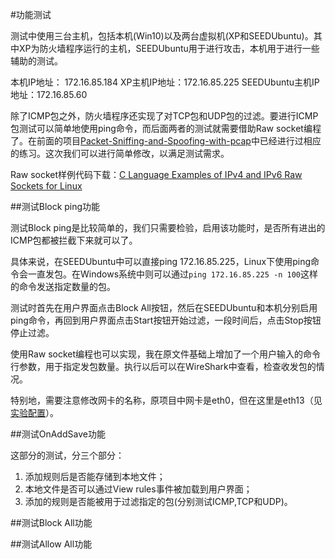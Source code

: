 #功能测试

测试中使用三台主机，包括本机(Win10)以及两台虚拟机(XP和SEEDUbuntu)。其中XP为防火墙程序运行的主机，SEEDUbuntu用于进行攻击，本机用于进行一些辅助的测试。

本机IP地址：  172.16.85.184
XP主机IP地址：172.16.85.225
SEEDUbuntu主机IP地址：172.16.85.60

除了ICMP包之外，防火墙程序还实现了对TCP包和UDP包的过滤。要进行ICMP包测试可以简单地使用ping命令，而后面两者的测试就需要借助Raw socket编程了。在前面的项目[Packet-Sniffing-and-Spoofing-with-pcap](https://github.com/familyld/Packet-Sniffing-and-Spoofing-with-pcap)中已经进行过相应的练习。这次我们可以进行简单修改，以满足测试需求。

Raw socket样例代码下载：[C Language Examples of IPv4 and IPv6 Raw Sockets for Linux](http://www.pdbuchan.com/rawsock/rawsock.html)

##测试Block ping功能

测试Block ping是比较简单的，我们只需要检验，启用该功能时，是否所有进出的ICMP包都被拦截下来就可以了。

具体来说，在SEEDUbuntu中可以直接ping 172.16.85.225，Linux下使用ping命令会一直发包。在Windows系统中则可以通过`ping 172.16.85.225 -n 100`这样的命令发送指定数量的包。

测试时首先在用户界面点击Block All按钮，然后在SEEDUbuntu和本机分别启用ping命令，再回到用户界面点击Start按钮开始过滤，一段时间后，点击Stop按钮停止过滤。

使用Raw socket编程也可以实现，我在原文件基础上增加了一个用户输入的命令行参数，用于指定发包数量。执行以后可以在WireShark中查看，检查收发包的情况。

特别地，需要注意修改网卡的名称，原项目中网卡是eth0，但在这里是eth13（见[实验配置](https://github.com/familyld/Simple_Firewall_Based_on_Packet_Filtering/blob/master/%E5%AE%9E%E9%AA%8C%E9%85%8D%E7%BD%AE.md)）。

##测试OnAddSave功能

这部分的测试，分三个部分：

1. 添加规则后是否能存储到本地文件；
2. 本地文件是否可以通过View rules事件被加载到用户界面；
3. 添加的规则是否能被用于过滤指定的包(分别测试ICMP,TCP和UDP)。



##测试Block All功能

##测试Allow All功能




